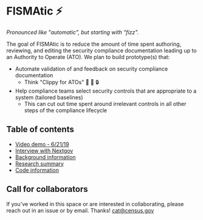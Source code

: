 # FISMAtic :zap:

_Pronounced like "automatic", but starting with "fizz"._

The goal of FISMAtic is to reduce the amount of time spent authoring, reviewing, and editing the security compliance documentation leading up to an Authority to Operate (ATO). We plan to build prototype(s) that:

- Automate validation of and feedback on security compliance documentation
  - Think "Clippy for ATOs" :eyes: :paperclip: :lock:
- Help compliance teams select security controls that are appropriate to a system (tailored baselines)
  - This can cut out time spent around irrelevant controls in all other steps of the compliance lifecycle

## Table of contents

- [Video demo - 6/21/19](https://census.webex.com/census/ldr.php?RCID=9486aa77f0aeb069cd681c9ad6a5f1ee)
- [Interview with Nextgov](https://www.nextgov.com/emerging-tech/2019/05/census-thinks-clippy-style-ai-assistant-could-speed-security-authorizations/157339/)
- [Background information](docs/background.md)
- [Research summary](research.md)
- [Code information](docs/usage.md)

## Call for collaborators

If you’ve worked in this space or are interested in collaborating, please reach out in an issue or by email. Thanks! cat@census.gov
